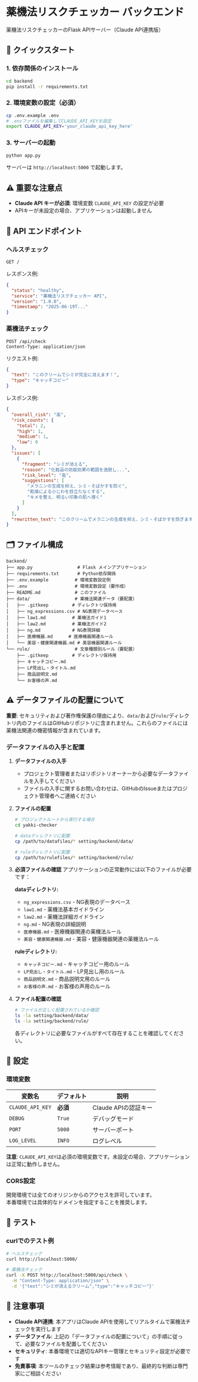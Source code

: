 # 薬機法リスクチェッカー バックエンド

薬機法リスクチェッカーのFlask APIサーバー（Claude API連携版）

## 🚀 クイックスタート

### 1. 依存関係のインストール
```bash
cd backend
pip install -r requirements.txt
```

### 2. 環境変数の設定（必須）
```bash
cp .env.example .env
# .envファイルを編集してCLAUDE_API_KEYを設定
export CLAUDE_API_KEY='your_claude_api_key_here'
```

### 3. サーバーの起動
```bash
python app.py
```

サーバーは `http://localhost:5000` で起動します。

## ⚠️ 重要な注意点

- **Claude API キーが必須**: 環境変数 `CLAUDE_API_KEY` の設定が必要
- APIキーが未設定の場合、アプリケーションは起動しません

## 📡 API エンドポイント

### ヘルスチェック
```
GET /
```

レスポンス例:
```json
{
  "status": "healthy",
  "service": "薬機法リスクチェッカー API",
  "version": "1.0.0",
  "timestamp": "2025-06-19T..."
}
```

### 薬機法チェック
```
POST /api/check
Content-Type: application/json
```

リクエスト例:
```json
{
  "text": "このクリームでシミが完全に消えます！",
  "type": "キャッチコピー"
}
```

レスポンス例:
```json
{
  "overall_risk": "高",
  "risk_counts": {
    "total": 2,
    "high": 1,
    "medium": 1,
    "low": 0
  },
  "issues": [
    {
      "fragment": "シミが消える",
      "reason": "化粧品の効能効果の範囲を逸脱し...",
      "risk_level": "高",
      "suggestions": [
        "メラニンの生成を抑え、シミ・そばかすを防ぐ",
        "乾燥による小じわを目立たなくする",
        "キメを整え、明るい印象の肌へ導く"
      ]
    }
  ],
  "rewritten_text": "このクリームでメラニンの生成を抑え、シミ・そばかすを防ぎます！"
}
```

## 🗂️ ファイル構成

```
backend/
├── app.py                 # Flask メインアプリケーション
├── requirements.txt       # Python依存関係
├── .env.example          # 環境変数設定例
├── .env                  # 環境変数設定（要作成）
├── README.md             # このファイル
├── data/                 # 薬機法関連データ（要配置）
│   ├── .gitkeep         # ディレクトリ保持用
│   ├── ng_expressions.csv # NG表現データベース
│   ├── law1.md          # 薬機法ガイド1
│   ├── law2.md          # 薬機法ガイド2
│   ├── ng.md            # NG表現詳細
│   ├── 医療機器.md      # 医療機器関連ルール
│   └── 美容・健康関連機器.md # 美容機器関連ルール
└── rule/                 # 文章種類別ルール（要配置）
    ├── .gitkeep         # ディレクトリ保持用
    ├── キャッチコピー.md
    ├── LP見出し・タイトル.md
    ├── 商品説明文.md
    └── お客様の声.md
```

## ⚠️ データファイルの配置について

**重要**: セキュリティおよび著作権保護の理由により、`data/`および`rule/`ディレクトリ内のファイルはGitHubリポジトリに含まれません。これらのファイルには薬機法関連の機密情報が含まれています。

### データファイルの入手と配置

1. **データファイルの入手**
   - プロジェクト管理者またはリポジトリオーナーから必要なデータファイルを入手してください
   - ファイルの入手に関するお問い合わせは、GitHubのIssueまたはプロジェクト管理者へご連絡ください

2. **ファイルの配置**
   ```bash
   # プロジェクトルートから実行する場合
   cd yakki-checker
   
   # dataディレクトリに配置
   cp /path/to/datafiles/* setting/backend/data/
   
   # ruleディレクトリに配置
   cp /path/to/rulefiles/* setting/backend/rule/
   ```

3. **必須ファイルの確認**
   アプリケーションの正常動作には以下のファイルが必要です：
   
   **dataディレクトリ:**
   - `ng_expressions.csv` - NG表現のデータベース
   - `law1.md` - 薬機法基本ガイドライン
   - `law2.md` - 薬機法詳細ガイドライン
   - `ng.md` - NG表現の詳細説明
   - `医療機器.md` - 医療機器関連の薬機法ルール
   - `美容・健康関連機器.md` - 美容・健康機器関連の薬機法ルール
   
   **ruleディレクトリ:**
   - `キャッチコピー.md` - キャッチコピー用のルール
   - `LP見出し・タイトル.md` - LP見出し用のルール
   - `商品説明文.md` - 商品説明文用のルール
   - `お客様の声.md` - お客様の声用のルール

4. **ファイル配置の確認**
   ```bash
   # ファイルが正しく配置されているか確認
   ls -la setting/backend/data/
   ls -la setting/backend/rule/
   ```
   
   各ディレクトリに必要なファイルがすべて存在することを確認してください。

## 🔧 設定

### 環境変数

| 変数名 | デフォルト | 説明 |
|--------|-----------|------|
| `CLAUDE_API_KEY` | **必須** | Claude APIの認証キー |
| `DEBUG` | `True` | デバッグモード |
| `PORT` | `5000` | サーバーポート |
| `LOG_LEVEL` | `INFO` | ログレベル |

**注意**: `CLAUDE_API_KEY`は必須の環境変数です。未設定の場合、アプリケーションは正常に動作しません。

### CORS設定

開発環境では全てのオリジンからのアクセスを許可しています。  
本番環境では具体的なドメインを指定することを推奨します。

## 🧪 テスト

### curlでのテスト例
```bash
# ヘルスチェック
curl http://localhost:5000/

# 薬機法チェック
curl -X POST http://localhost:5000/api/check \
  -H "Content-Type: application/json" \
  -d '{"text":"シミが消えるクリーム","type":"キャッチコピー"}'
```

## 📝 注意事項

- **Claude API連携**: 本アプリはClaude APIを使用してリアルタイムで薬機法チェックを実行します
- **データファイル**: 上記の「データファイルの配置について」の手順に従って、必要なファイルを配置してください
- **セキュリティ**: 本番環境では適切なAPIキー管理とセキュリティ設定が必要です
- **免責事項**: 本ツールのチェック結果は参考情報であり、最終的な判断は専門家にご相談ください